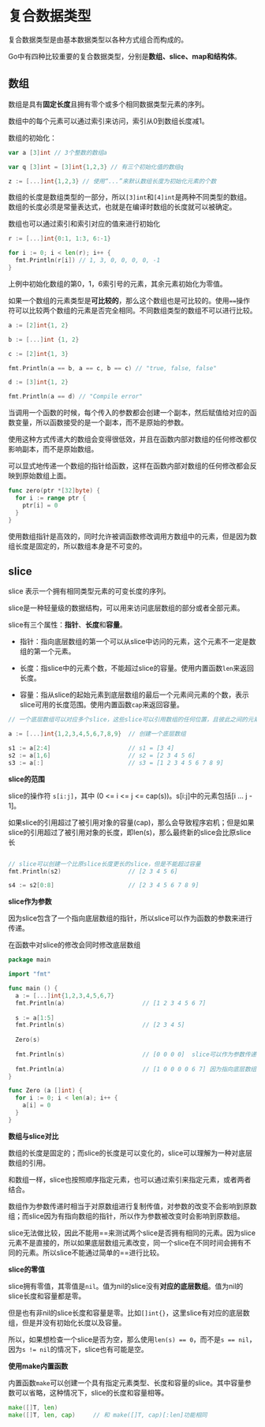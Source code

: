 # 复合数据类型

复合数据类型是由基本数据类型以各种方式组合而构成的。

Go中有四种比较重要的复合数据类型，分别是**数组、slice、map和结构体**。

## 数组

数组是具有**固定长度**且拥有零个或多个相同数据类型元素的序列。

数组中的每个元素可以通过索引来访问，索引从0到数组长度减1。

数组的初始化：
```go
var a [3]int // 3个整数的数组a

var q [3]int = [3]int{1,2,3} // 有三个初始化值的数组q

z := [...]int{1,2,3} // 使用“...”来默认数组长度为初始化元素的个数
```

数组的长度是数组类型的一部分，所以`[3]int`和`[4]int`是两种不同类型的数组。数组的长度必须是常量表达式，也就是在编译时数组的长度就可以被确定。

数组也可以通过索引和索引对应的值来进行初始化

```go
r := [...]int{0:1, 1:3, 6:-1}  

for i := 0; i < len(r); i++ {
  fmt.Println(r[i]) // 1, 3, 0, 0, 0, 0, -1
}
```

上例中初始化数组的第0，1，6索引号的元素，其余元素初始化为零值。

如果一个数组的元素类型是**可比较的**，那么这个数组也是可比较的。使用`==`操作符可以比较两个数组的元素是否完全相同。不同数组类型的数组不可以进行比较。

```go
a := [2]int{1, 2}

b := [...]int {1, 2}

c := [2]int{1, 3}

fmt.Println(a == b, a == c, b == c) // "true, false, false"

d := [3]int{1, 2}

fmt.Println(a == d) // "Compile error" 
```

当调用一个函数的时候，每个传入的参数都会创建一个副本，然后赋值给对应的函数变量，所以函数接受的是一个副本，而不是原始的参数。

使用这种方式传递大的数组会变得很低效，并且在函数内部对数组的任何修改都仅影响副本，而不是原始数组。

可以显式地传递一个数组的指针给函数，这样在函数内部对数组的任何修改都会反映到原始数组上面。

```go
func zero(ptr *[32]byte) {
  for i := range ptr {
    ptr[i] = 0
  }
}
```

使用数组指针是高效的，同时允许被调函数修改调用方数组中的元素，但是因为数组长度是固定的，所以数组本身是不可变的。

## slice
slice 表示一个拥有相同类型元素的可变长度的序列。
 
slice是一种轻量级的数据结构，可以用来访问底层数组的部分或者全部元素。

slice有三个属性：**指针**、**长度**和**容量**。

+ 指针：指向底层数组的第一个可以从slice中访问的元素，这个元素不一定是数组的第一个元素。

+ 长度：指slice中的元素个数，不能超过slice的容量。使用内置函数`len`来返回长度。

+ 容量：指从slice的起始元素到底层数组的最后一个元素间元素的个数，表示slice可用的长度范围。使用内置函数`cap`来返回容量。

```go
// 一个底层数组可以对应多个slice，这些slice可以引用数组的任何位置，且彼此之间的元素可以重叠

a := [...]int{1,2,3,4,5,6,7,8,9}  // 创建一个底层数组

s1 := a[2:4]                      // s1 = [3 4]
s2 := a[1,6]                      // s2 = [2 3 4 5 6]
s3 := a[:]                        // s3 = [1 2 3 4 5 6 7 8 9]
```

**slice的范围**

slice的操作符 `s[i:j]`，其中 (0 <= i <= j <= cap(s))。s[i:j]中的元素包括[i ... j - 1]。

如果slice的引用超过了被引用对象的容量(cap)，那么会导致程序宕机；但是如果slice的引用超过了被引用对象的长度，即len(s)，那么最终新的slice会比原slice长

```go

// slice可以创建一个比原slice长度更长的slice，但是不能超过容量
fmt.Println(s2)                   // [2 3 4 5 6]

s4 := s2[0:8]                     // [2 3 4 5 6 7 8 9]
```

**slice作为参数**

因为slice包含了一个指向底层数组的指针，所以slice可以作为函数的参数来进行传递。

在函数中对slice的修改会同时修改底层数组

```go
package main

import "fmt"

func main () {
  a := [...]int{1,2,3,4,5,6,7}
  fmt.Println(a)                      // [1 2 3 4 5 6 7]
  
  s := a[1:5]
  fmt.Println(s)                      // [2 3 4 5]
  
  Zero(s)
  
  fmt.Println(s)                      // [0 0 0 0]  slice可以作为参数传递
  
  fmt.Println(a)                      // [1 0 0 0 0 6 7] 因为指向底层数组，所以对slice的修改会影响底层数组
}

func Zero (a []int) {
  for i := 0; i < len(a); i++ {
    a[i] = 0
  }
}
```

**数组与slice对比**

数组的长度是固定的；而slice的长度是可以变化的，slice可以理解为一种对底层数组的引用。

和数组一样，slice也按照顺序指定元素，也可以通过索引来指定元素，或者两者结合。

数组作为参数传递时相当于对原数组进行复制传值，对参数的改变不会影响到原数组；而slice因为有指向数组的指针，所以作为参数被改变时会影响到原数组。

slice无法做比较，因此不能用==来测试两个slice是否拥有相同的元素。因为slice元素不是直接的，所以如果底层数组元素改变，同一个slice在不同时间会拥有不同的元素。所以slice不能通过简单的==进行比较。

**slice的零值**

slice拥有零值，其零值是`nil`。值为nil的slice没有**对应的底层数组**。值为nil的slice长度和容量都是零。

但是也有非nil的slice长度和容量是零。比如`[]int{}`，这里slice有对应的底层数组，但是并没有初始化长度以及容量。

所以，如果想检查一个slice是否为空，那么使用`len(s) == 0`，而不是`s == nil`，因为`s != nil`的情况下，slice也有可能是空。

**使用make内置函数**

内置函数`make`可以创建一个具有指定元素类型、长度和容量的slice。其中容量参数可以省略，这种情况下，slice的长度和容量相等。

```go
make([]T, len)
make([]T, len, cap)     // 和 make([]T, cap)[:len]功能相同
```
